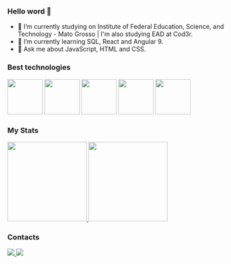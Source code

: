 ### Hello word 👋

- 🔭 I’m currently studying on Institute of Federal Education, Science, and Technology - Mato Grosso | I'm also studying EAD at Cod3r.
- 🌱 I’m currently learning SQL, React and Angular 9.
- 💬 Ask me about JavaScript, HTML and CSS.

### Best technologies

<div>
            <img src="https://cdn.jsdelivr.net/gh/devicons/devicon/icons/javascript/javascript-original.svg" width="80"/>
            <img src="https://cdn.jsdelivr.net/gh/devicons/devicon/icons/html5/html5-original-wordmark.svg" width="80"/>
            <img src="https://cdn.jsdelivr.net/gh/devicons/devicon/icons/css3/css3-original-wordmark.svg" width="80"/>
            <img src="https://cdn.jsdelivr.net/gh/devicons/devicon/icons/mysql/mysql-plain-wordmark.svg" width="80"/>
            <img src="https://cdn.jsdelivr.net/gh/devicons/devicon/icons/react/react-original.svg" width="80"/>
</div>

### My Stats

<div>
<a href="https://github.com/EnzzoAlexandry2">
            <img height="180em" src="https://github-readme-stats.vercel.app/api/top-langs/?username=EnzzoAlexandry2&layout=compact&langs_count=7&theme=dark"/>
            <img height="180em" src="https://github-readme-stats.vercel.app/api?            username=EnzzoAlexandry2&show_icons=true&theme=dark&include_all_commits=true&count_private=true"/>
</a>
</div>

### Contacts

<div>
              <a href="https://instagram.com/onlyzzhere?igshid=OGQ5ZDc2ODk2ZA==">
                <img src="https://img.shields.io/badge/Instagram-E4405F?style=for-the-badge&logo=instagram&logoColor=white" />
              </a>
              <a href="https://www.linkedin.com/in/enzzo-alexandry/">
                <img src="https://img.shields.io/badge/LinkedIn-0077B5?style=for-the-badge&logo=linkedin&logoColor=white" />
              </a>
</div>
